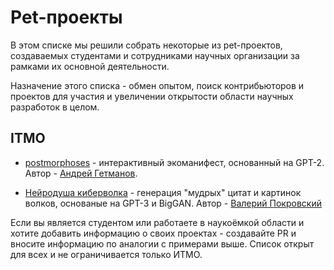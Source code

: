 # Pet-проекты

В этом списке мы решили собрать некоторые из pet-проектов, 
создаваемых студентами и сотрудниками научных организации за рамками их основной деятельности.

Назначение этого списка - обмен опытом, поиск контрибьюторов и проектов для участия 
и увеличении открытости области научных разработок в целом.

## ITMO

- [postmorphoses](https://github.com/andreygetmanov/postmorphoses) - интерактивный экоманифест, основанный на GPT-2. 
Автор - [Андрей Гетманов](https://github.com/andreygetmanov).

- [Нейродуша киберволка](https://github.com/valer1435/neurosoul-of-cyberwolf) - генерация "мудрых" цитат и картинок волков, основаные на GPT-3 и BigGAN. 
Автор - [Валерий Покровский](https://github.com/valer1435)


Если вы является студентом или работаете в наукоёмкой области и хотите добавить информацию о своих проектах - 
создавайте PR и вносите информацию по аналогии с примерами выше. 
Список открыт для всех и не ограничивается только ИТМО.
